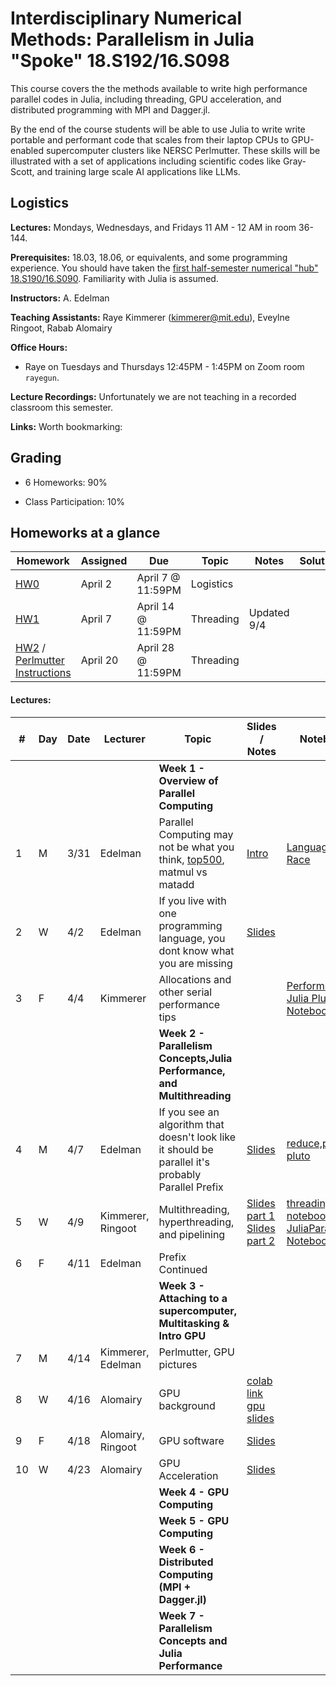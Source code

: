 # Interdisciplinary Numerical Methods: Parallelism in Julia "Spoke" 18.S192/16.S098

This course covers the the methods available to write high performance parallel codes in Julia, including threading, GPU acceleration, and distributed programming with MPI and Dagger.jl. 

By the end of the course students will be able to use Julia to write write portable and performant code that scales from their laptop CPUs to GPU-enabled supercomputer clusters like NERSC Perlmutter. These skills will be illustrated with a set of applications including scientific codes like Gray-Scott, and training large scale AI applications like LLMs.

## Logistics

**Lectures:** Mondays, Wednesdays, and Fridays 11 AM - 12 AM in room 36-144.

**Prerequisites:** 18.03, 18.06, or equivalents, and some programming experience. You should have taken the [first half-semester numerical "hub" 18.S190/16.S090](https://github.com/mitmath/numerical_hub). Familiarity with Julia is assumed.

**Instructors:** A. Edelman

**Teaching Assistants:** Raye Kimmerer (kimmerer@mit.edu), Eveylne Ringoot, Rabab Alomairy

**Office Hours:** 
- Raye on Tuesdays and Thursdays 12:45PM - 1:45PM on Zoom room `rayegun`.


**Lecture Recordings:** Unfortunately we are not teaching in a recorded classroom this semester.

**Links:** Worth bookmarking:

## Grading

- 6 Homeworks:  90%

- Class Participation: 10%

## Homeworks at a glance

| Homework                                                        | Assigned | Due    | Topic                                              | Notes | Solution                                                                             |
| --------------------------------------------------------------- | -------- | ------ | -------------------------------------------------- |------| ------------------------------------------------------------------------------------ | 
| [HW0](homework/HW0.pdf) | April 2 | April 7 @ 11:59PM | Logistics |
| [HW1](homework/HW1.pdf) | April 7 | April 14 @ 11:59PM | Threading | Updated 9/4|
| [HW2](homework/HW2.pdf) / [Perlmutter Instructions](homework/Perlmutter_Instructions.pdf) | April 20 | April 28 @ 11:59PM | Threading | |

#### Lectures:


| #   | Day | Date  | Lecturer          | Topic                                                | Slides / Notes                                                                                                                                    | Notebooks                                                                                                                                                                                                                                                                                                                                                                |
| --- | --- | ----- | ----------------- | ---------------------------------------------------- | ------------------------------------------------------------------------------------------------------------------------------------------------- | ------------------------------------------------------------------------------------------------------------------------------------------------------------------------------------------------------------------------------------------------------------------------------------------------------------------------------------------------------------------------ |
|    |       |          |                            |  **Week 1 - Overview of Parallel Computing**|
| 1  |   M  |  3/31     |      Edelman              |    Parallel Computing may not be what you think, [top500](https://top500.org/), matmul vs matadd | [Intro](https://docs.google.com/presentation/d/1jkJqieNuWh4_Yx6Ura3xiGUc0NmaDK6a6J_zQJfQoEU/edit?usp=sharing)|  [Language Horse Race](https://github.com/mitmath/JuliaComputation/blob/Fall24/notebooks/3_Julia%20is%20fast.ipynb)  |
| 2  |   W  |  4/2     |      Edelman              | If you live with one programming language, you dont know what you are missing   | [Slides](https://docs.google.com/presentation/d/16Zf_SnDNlUmcCdqoaDeyAQmmqpxC66k646DCm3BXt1o/edit?usp=sharing)||                                                             |   
| 3  |   F  |  4/4     |      Kimmerer              |  Allocations and other serial performance tips | | [PerformantSerial Julia Pluto Notebook](https://mitmath.github.io/Parallel-Computing-Spoke/notebooks/PerformantSerialJulia.html)    
|    |       |          |                            |  **Week 2 - Parallelism Concepts,Julia Performance, and Multithreading**| 
| 4 |   M  |  4/7    |      Edelman              |   If you see an algorithm that doesn't look like it should be parallel it's probably Parallel Prefix | [Slides](https://github.com/mitmath/18337/blob/master/lecture10/prefix.pptx)  | [reduce,prefix pluto](https://mitmath.github.io/18337/lecture9/reduce_prefix.html)|
| 5 |  W  |   4/9     |   Kimmerer, Ringoot       | Multithreading, hyperthreading, and pipelining   |   [Slides part 1](https://github.com/mitmath/Parallel-Computing-Spoke/blob/main/lectures/Lecture%2004_09_part1.pdf) [Slides part 2](lectures/04_09_2025%20-%20Threading.pdf)| [threading pluto notebook](https://mitmath.github.io/Parallel-Computing-Spoke/notebooks/ThreadingNotebook.html), [JuliaParallel Notebook](https://github.com/JuliaParallel/julia-hpc-tutorial-sc24/blob/main/parts/multithreading/multithreading.ipynb) |
| 6 |  F  |   4/11    |   Edelman       | Prefix Continued  |    |
|    |       |          |                            |  **Week 3 - Attaching to a  supercomputer, Multitasking & Intro GPU**|   
| 7 |  M |   4/14   | Kimmerer, Edelman      | Perlmutter, GPU pictures |    |
| 8 | W | 4/16 | Alomairy | GPU background |[colab link](https://colab.research.google.com/drive/1d5DhDmU6-0YpmB6MNCoc_TlzTxwQs8Uw?usp=sharing) [gpu slides](https://docs.google.com/presentation/d/1GG7PMXWD4A5citjWOnRm881pS5NtCyRc/edit#slide=id.p1)
| 9 | F | 4/18 | Alomairy, Ringoot| GPU software | [Slides](https://docs.google.com/presentation/d/1GMYKndXzzzzYwu6LUqe0Ga6wPnd9R72w/edit#slide=id.p2) | |
| 10 | W | 4/23 | Alomairy | GPU Acceleration |  [Slides](https://docs.google.com/presentation/d/1GqkKC3f7f1dcg-X1wcxQd-KYEoQgD-lP/edit#slide=id.p1)| |
|    |       |          |                            |  **Week 4 - GPU Computing**|    
|    |       |          |                            |  **Week 5 - GPU Computing**|    
|    |       |          |                            |  **Week 6 - Distributed Computing (MPI + Dagger.jl)**|    
|    |       |          |                            |  **Week 7 - Parallelism Concepts and Julia Performance**|    
    

